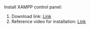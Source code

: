 Install XAMPP control panel:</br>
1. Download link: <a href="https://www.apachefriends.org/download.html" target="_blank">Link</a><br />
2. Reference video for installation: <a href="https://youtu.be/fV8ointgMeQ" target="_blank">Link</a><br />
   
   
   
   

